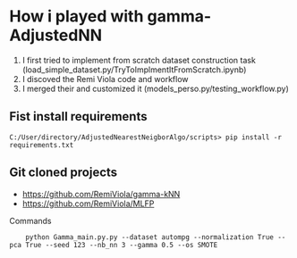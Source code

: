 # How i played with gamma-AdjustedNN

1. I first tried to implement from scratch dataset construction task (load_simple_dataset.py/TryToImplmentItFromScratch.ipynb)
2. I discoved the Remi Viola code and workflow
3. I merged their and customized it (models_perso.py/testing_workflow.py)


## Fist install requirements

```console
C:/User/directory/AdjustedNearestNeigborAlgo/scripts> pip install -r requirements.txt
```

## Git cloned projects

* https://github.com/RemiViola/gamma-kNN
* https://github.com/RemiViola/MLFP

Commands

```console
    python Gamma_main.py.py --dataset autompg --normalization True --pca True --seed 123 --nb_nn 3 --gamma 0.5 --os SMOTE
```


